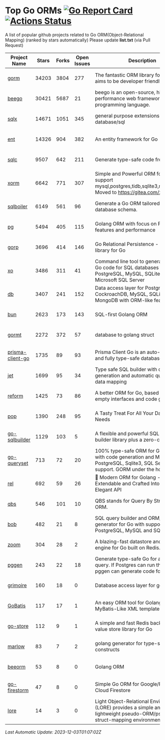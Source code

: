 # Top Go ORMs [![Go Report Card](https://goreportcard.com/badge/github.com/d-tsuji/awesome-go-orms)](https://goreportcard.com/report/github.com/d-tsuji/awesome-go-orms) [![Actions Status](https://github.com/d-tsuji/awesome-go-orms/workflows/CI/badge.svg)](https://github.com/d-tsuji/awesome-go-orms/actions)
A list of popular github projects related to Go ORM(Object-Relational Mapping) (ranked by stars automatically)
Please update **list.txt** (via Pull Request)

| Project Name | Stars | Forks | Open Issues | Description | Last Update |
| ------------ | ----- | ----- | ----------- | ----------- | ----------- |
| [gorm](https://github.com/go-gorm/gorm) | 34203 | 3804 | 277 | The fantastic ORM library for Golang, aims to be developer friendly | 2023-12-02 20:16:38 |
| [beego](https://github.com/beego/beego) | 30421 | 5687 | 21 | beego is an open-source, high-performance web framework for the Go programming language. | 2023-12-02 03:33:07 |
| [sqlx](https://github.com/jmoiron/sqlx) | 14671 | 1051 | 345 | general purpose extensions to golang's database/sql | 2023-12-02 22:10:05 |
| [ent](https://github.com/ent/ent) | 14326 | 904 | 382 | An entity framework for Go | 2023-12-02 23:49:20 |
| [sqlc](https://github.com/sqlc-dev/sqlc) | 9507 | 642 | 211 | Generate type-safe code from SQL | 2023-12-02 22:22:25 |
| [xorm](https://github.com/go-xorm/xorm) | 6642 | 771 | 307 | Simple and Powerful ORM for Go, support mysql,postgres,tidb,sqlite3,mssql,oracle, Moved to https://gitea.com/xorm/xorm | 2023-12-02 06:28:40 |
| [sqlboiler](https://github.com/volatiletech/sqlboiler) | 6149 | 561 | 96 | Generate a Go ORM tailored to your database schema. | 2023-12-02 13:47:36 |
| [pg](https://github.com/go-pg/pg) | 5494 | 405 | 115 | Golang ORM with focus on PostgreSQL features and performance | 2023-12-01 09:00:11 |
| [gorp](https://github.com/go-gorp/gorp) | 3696 | 414 | 146 | Go Relational Persistence - an ORM-ish library for Go | 2023-11-24 19:14:31 |
| [xo](https://github.com/xo/xo) | 3486 | 311 | 41 | Command line tool to generate idiomatic Go code for SQL databases supporting PostgreSQL, MySQL, SQLite, Oracle, and Microsoft SQL Server | 2023-12-01 22:39:37 |
| [db](https://github.com/upper/db) | 3407 | 241 | 152 | Data access layer for PostgreSQL, CockroachDB, MySQL, SQLite and MongoDB with ORM-like features. | 2023-12-01 09:55:43 |
| [bun](https://github.com/uptrace/bun) | 2623 | 173 | 143 | SQL-first Golang ORM | 2023-12-02 21:29:46 |
| [gormt](https://github.com/xxjwxc/gormt) | 2272 | 372 | 57 | database to golang struct | 2023-11-28 06:08:46 |
| [prisma-client-go](https://github.com/steebchen/prisma-client-go) | 1735 | 89 | 93 | Prisma Client Go is an auto-generated and fully type-safe database client | 2023-12-02 17:24:14 |
| [jet](https://github.com/go-jet/jet) | 1699 | 95 | 34 | Type safe SQL builder with code generation and automatic query result data mapping | 2023-12-02 19:01:42 |
| [reform](https://github.com/go-reform/reform) | 1425 | 73 | 86 | A better ORM for Go, based on non-empty interfaces and code generation. | 2023-11-26 08:39:04 |
| [pop](https://github.com/gobuffalo/pop) | 1390 | 248 | 95 | A Tasty Treat For All Your Database Needs | 2023-11-29 09:58:03 |
| [go-sqlbuilder](https://github.com/huandu/go-sqlbuilder) | 1129 | 103 | 5 | A flexible and powerful SQL string builder library plus a zero-config ORM. | 2023-12-01 05:08:38 |
| [go-queryset](https://github.com/jirfag/go-queryset) | 713 | 72 | 20 | 100% type-safe ORM for Go (Golang) with code generation and MySQL, PostgreSQL, Sqlite3, SQL Server support. GORM under the hood. | 2023-10-31 15:09:08 |
| [rel](https://github.com/go-rel/rel) | 692 | 59 | 26 | :gem: Modern ORM for Golang - Testable, Extendable and Crafted Into a Clean and Elegant API | 2023-11-22 03:02:35 |
| [qbs](https://github.com/coocood/qbs) | 546 | 101 | 10 | QBS stands for Query By Struct. A Go ORM. | 2023-10-28 10:53:34 |
| [bob](https://github.com/stephenafamo/bob) | 482 | 21 | 8 | SQL query builder and ORM/Factory generator for Go with support for PostgreSQL, MySQL and SQLite | 2023-12-02 14:51:03 |
| [zoom](https://github.com/albrow/zoom) | 304 | 28 | 2 | A blazing-fast datastore and querying engine for Go built on Redis. | 2023-10-19 17:09:17 |
| [pggen](https://github.com/jschaf/pggen) | 243 | 22 | 18 | Generate type-safe Go for any Postgres query. If Postgres can run the query, pggen can generate code for it. | 2023-12-02 06:16:40 |
| [grimoire](https://github.com/Fs02/grimoire) | 160 | 18 | 0 | Database access layer for golang | 2023-09-25 03:44:37 |
| [GoBatis](https://github.com/mei-rune/GoBatis) | 117 | 17 | 1 | An easy ORM tool for Golang, support MyBatis-Like XML template SQL | 2023-11-30 10:12:11 |
| [go-store](https://github.com/gosuri/go-store) | 112 | 9 | 1 | A simple and fast Redis backed key-value store library for Go | 2023-09-25 03:42:25 |
| [marlow](https://github.com/dadleyy/marlow) | 83 | 7 | 2 | golang generator for type-safe sql api constructs | 2023-01-28 13:13:25 |
| [beeorm](https://github.com/latolukasz/beeorm) | 53 | 8 | 0 | Golang ORM | 2023-10-15 13:51:39 |
| [go-firestorm](https://github.com/jschoedt/go-firestorm) | 47 | 8 | 0 | Simple Go ORM for Google/Firebase Cloud Firestore | 2023-09-25 03:41:53 |
| [lore](https://github.com/abrahambotros/lore) | 14 | 3 | 0 | Light Object-Relational Environment (LORE) provides a simple and lightweight pseudo-ORM/pseudo-struct-mapping environment for Go | 2023-09-25 08:03:17 |

*Last Automatic Update: 2023-12-03T01:07:02Z*